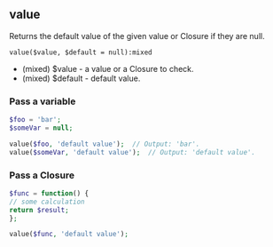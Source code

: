 ## value
Returns the default value of the given value or Closure if they are null.

```value($value, $default = null):mixed```

- (mixed) $value - a value or a Closure to check. 
- (mixed) $default - default value.
  
### Pass a variable
```php
$foo = 'bar';
$someVar = null;

value($foo, 'default value');  // Output: 'bar'.
value($someVar, 'default value');  // Output: 'default value'.
```

### Pass a Closure
```php
$func = function() {
// some calculation
return $result;
};

value($func, 'default value');
```
